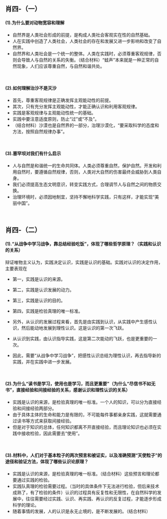 ##	肖四-（一）

####	(1).为什么要对动物宽容和理解

*	自然界是人类社会形成的前提，是构成人类社会客观实在性的自然基础。
*	人在实践中创造了人类社会，人类社会的存在和发展又进一步影响和改变了自然界。
*	自然界和人类社会是一个统一的整体。人类在实践时，必须尊重客观规律，否则会导致人与自然的关系的失衡。（结合材料）“蛙声”本来就是一种正常的自然现象，人们应该尊重自然，与自然和谐共处。

<br/>

####	(2).如何理解治沙不是灭沙

*	首先，尊重客观规律是正确发挥主观能动性的前提。
*	其次，只有充分发挥主观能动性，才能正确认识和利用客观规律。
*	实践是客观规律与主观能动性统一的基础。
*	实践中要注意适度原则，防止“过”或“不及”。
*	（结合材料）沙漠也是自然界的一部分，治理沙漠化，“要采取科学的态度和方法，按照自然规律办事”。

<br/>

####	(3).塞罕坝对我们有什么启示

*	人与自然是和谐统一的生命共同体。人类必须尊重自然，保护自然。开发和利用自然时，要遵循自然规律，否则，人类对大自然的伤害最终会威胁到人类自身。
*	我们必须提高生态文明意识，转变实践方式，合理调节人与自然之间的物质交换。
*	治理环境时，必须因地制宜，坚持不懈地科学实践，只有这样，才能实现“美丽中国”。

<br/>

##	肖四-（二）

####	(1).“从战争中学习战争，靠总结经验吃饭”，体现了哪些哲学原理？（实践和认识的关系）

辩证唯物主义认为，实践决定认识，实践是认识的基础。实践对认识的决定作用，主要表现在

*	第一，实践是认识的来源。
*	第二，实践是认识发展的动力。
*	第三，实践是认识的目的。
*	第四，实践是检验真理的唯一标准。

*	另外，从认识的发展过程来看，首先是由实践到认识，从实践中产生感性认识，然后能动地发展到理性认识。这是认识的第一次飞跃。
*	从认识到实践，由认识指导实践，这是第二次能动的飞跃，也是更重要的一次。
*	因此，需要“从战争中学习战争”，把感性认识总结为理性认识，再去指导新的实践，并在实践中进一步发展。

<br/>

####	(2).为什么“读书是学习，使用也是学习，而且更重要”（为什么“尽信书不如无书”，直接经验和间接经验的关系，感谢认识和理性认识的关系）

*	实践是认识的来源，是检验真理的唯一标准。一个人的知识，可以分为直接经验和间接经验两部分。
*	由于具体主体的生命和能力是有限的，不可能每件事都亲身实践，这就需要通过读书等方式来获取间接经验。
*	但是对于知识的总体，任何知识都离不开直接经验，而且理论知识也必须在实践中接收检验，因此需要去“使用”。

<br/>

####	(3).材料中，人们对于基本粒子的两次预言和被证实，以及准确预测“天使粒子”的途径和验证方法，体现了哪些认识论原理？

*	实践是认识的来源，是检验真理的唯一标准。（结合材料）这些预言和理论都要通过实践的检验。
*	实践队真理的检验需要过程。（当时的具体条件下无法进行检验，但后来技术成熟了，有了检验的条件）认识的过程具有反复性和无限性，在自然科学的发展中，往往需要经过实践、认识、再实践、再认识的反复过程，才能逐步形成科学的理论。
*	随着事情的发展，人的认识是永无止境的，是不断发展的。（结合材料）

<br/>
